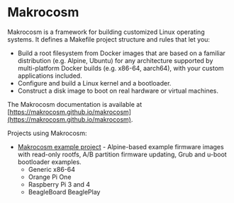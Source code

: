 # Makrocosm

Makrocosm is a framework for building customized Linux operating systems.
It defines a Makefile project structure and rules that let you:

  - Build a root filesystem from Docker images that are based on a familiar
    distribution (e.g. Alpine, Ubuntu) for any architecture supported by
    multi-platform Docker builds (e.g. x86-64, aarch64), with your custom
    applications included.
  - Configure and build a Linux kernel and a bootloader.
  - Construct a disk image to boot on real hardware or virtual machines.

The Makrocosm documentation is available at [https://makrocosm.github.io/makrocosm](https://makrocosm.github.io/makrocosm).

Projects using Makrocosm:

  - [Makrocosm example project](https://www.github.com/makrocosm/example-project) - Alpine-based example firmware images with read-only rootfs, A/B partition firmware updating, Grub and u-boot bootloader examples.
    * Generic x86-64
    * Orange Pi One
    * Raspberry Pi 3 and 4
    * BeagleBoard BeaglePlay
